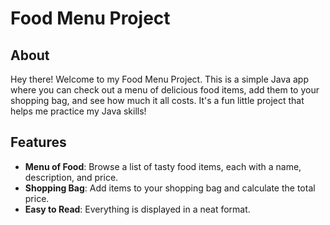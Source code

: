 # Food Menu Project

## About

Hey there! Welcome to my Food Menu Project. This is a simple Java app where you can check out a menu of delicious food items, add them to your shopping bag, and see how much it all costs. It's a fun little project that helps me practice my Java skills!

## Features

- **Menu of Food**: Browse a list of tasty food items, each with a name, description, and price.
- **Shopping Bag**: Add items to your shopping bag and calculate the total price.
- **Easy to Read**: Everything is displayed in a neat format.

